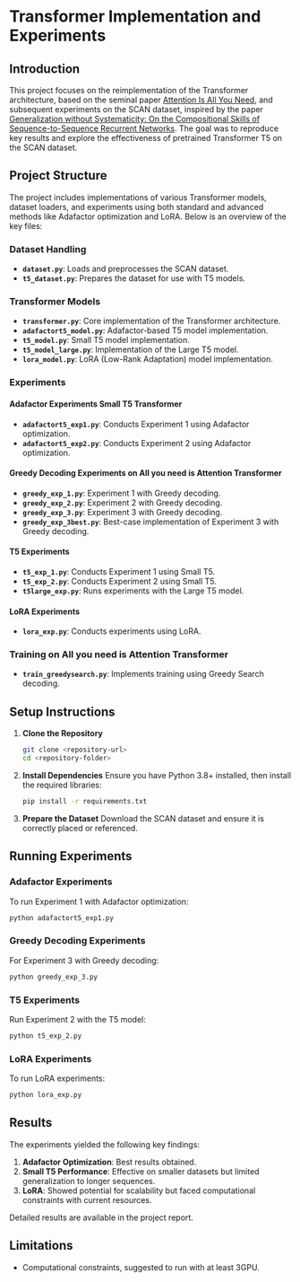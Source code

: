 # Transformer Implementation and Experiments

## Introduction
This project focuses on the reimplementation of the Transformer architecture, based on the seminal paper [Attention Is All You Need](https://arxiv.org/abs/1706.03762), and subsequent experiments on the SCAN dataset, inspired by the paper [Generalization without Systematicity: On the Compositional Skills of Sequence-to-Sequence Recurrent Networks](https://arxiv.org/abs/1811.12884). The goal was to reproduce key results and explore the effectiveness of pretrained Transformer T5 on the SCAN dataset.

## Project Structure
The project includes implementations of various Transformer models, dataset loaders, and experiments using both standard and advanced methods like Adafactor optimization and LoRA. Below is an overview of the key files:

### Dataset Handling
- **`dataset.py`**: Loads and preprocesses the SCAN dataset.
- **`t5_dataset.py`**: Prepares the dataset for use with T5 models.

### Transformer Models
- **`transformer.py`**: Core implementation of the Transformer architecture.
- **`adafactort5_model.py`**: Adafactor-based T5 model implementation.
- **`t5_model.py`**: Small T5 model implementation.
- **`t5_model_large.py`**: Implementation of the Large T5 model.
- **`lora_model.py`**: LoRA (Low-Rank Adaptation) model implementation.

### Experiments
#### Adafactor Experiments Small T5 Transformer
- **`adafactort5_exp1.py`**: Conducts Experiment 1 using Adafactor optimization.
- **`adafactort5_exp2.py`**: Conducts Experiment 2 using Adafactor optimization.

#### Greedy Decoding Experiments on All you need is Attention Transformer
- **`greedy_exp_1.py`**: Experiment 1 with Greedy decoding.
- **`greedy_exp_2.py`**: Experiment 2 with Greedy decoding.
- **`greedy_exp_3.py`**: Experiment 3 with Greedy decoding.
- **`greedy_exp_3best.py`**: Best-case implementation of Experiment 3 with Greedy decoding.

#### T5 Experiments
- **`t5_exp_1.py`**: Conducts Experiment 1 using Small T5.
- **`t5_exp_2.py`**: Conducts Experiment 2 using Small T5.
- **`t5large_exp.py`**: Runs experiments with the Large T5 model.

#### LoRA Experiments
- **`lora_exp.py`**: Conducts experiments using LoRA.

### Training on All you need is Attention Transformer
- **`train_greedysearch.py`**: Implements training using Greedy Search decoding.

## Setup Instructions
1. **Clone the Repository**
   ```bash
   git clone <repository-url>
   cd <repository-folder>
   ```

2. **Install Dependencies**
   Ensure you have Python 3.8+ installed, then install the required libraries:
   ```bash
   pip install -r requirements.txt
   ```

3. **Prepare the Dataset**
   Download the SCAN dataset and ensure it is correctly placed or referenced.

## Running Experiments
### Adafactor Experiments
To run Experiment 1 with Adafactor optimization:
```bash
python adafactort5_exp1.py
```

### Greedy Decoding Experiments
For Experiment 3 with Greedy decoding:
```bash
python greedy_exp_3.py
```

### T5 Experiments
Run Experiment 2 with the T5 model:
```bash
python t5_exp_2.py
```

### LoRA Experiments
To run LoRA experiments:
```bash
python lora_exp.py
```

## Results
The experiments yielded the following key findings:
1. **Adafactor Optimization**: Best results obtained.
2. **Small T5 Performance**: Effective on smaller datasets but limited generalization to longer sequences.
3. **LoRA**: Showed potential for scalability but faced computational constraints with current resources.

Detailed results are available in the project report.

## Limitations
- Computational constraints, suggested to run with at least 3GPU. 



